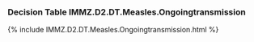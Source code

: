 ### Decision Table IMMZ.D2.DT.Measles.Ongoingtransmission
{% include IMMZ.D2.DT.Measles.Ongoingtransmission.html %}

